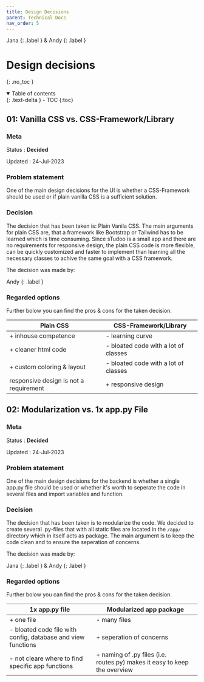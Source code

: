 ```yaml
---
title: Design Decisions
parent: Technical Docs
nav_order: 5
---
```


Jana {: .label } & Andy {: .label }

# Design decisions
{: .no_toc }

<details open markdown="block">
  <summary>
    Table of contents
  </summary>
  {: .text-delta }
- TOC
{:toc}
</details>

## 01: Vanilla CSS vs. CSS-Framework/Library

### Meta

Status
: **Decided**

Updated
: 24-Jul-2023

### Problem statement

One of the main design decisions for the UI is whether a CSS-Framework should be used or if plain vanilla CSS is a sufficient solution.

### Decision

The decision that has been taken is: Plain Vanila CSS. The main arguments for plain CSS are, that a framework like Bootstrap or Tailwind has to be learned which is time consuming. Since sTudoo is a small app and there are no requirements for responsive design, the plain CSS code is more flexible, can be quickly customized and faster to implement than learning all the necessary classes to achive the same goal with a CSS framework.

The decision was made by:

Andy
{: .label }

### Regarded options

Further bolow you can find the pros & cons for the taken decision.

|Plain CSS|CSS-Framework/Library|
|---------|---------------------|
|+ inhouse competence|- learning curve |
|+ cleaner html code|- bloated code with a lot of classes|
|+ custom coloring & layout |- bloated code with a lot of classes|
| responsive design is not a requirement |+ responsive design|

## 02: Modularization vs. 1x app.py File

### Meta

Status
: **Decided**

Updated
: 24-Jul-2023

### Problem statement

One of the main design decisions for the backend is whether a single app.py file should be used or whether it's worth to seperate the code in several files and import variables and function.

### Decision

The decision that has been taken is to modularize the code. We decided to create several .py-files that with all static files are located in the `/app/` directory which in itself acts as package. The main argument is to keep the code clean and to ensure the seperation of concerns.

The decision was made by:

Jana {: .label } & Andy {: .label }

### Regarded options

Further bolow you can find the pros & cons for the taken decision.

|1x app.py file |Modularized app package|
|---------|---------------------|
|+ one file |- many files |
|- bloated code file with config, database and view functions  |+ seperation of concerns|
|- not cleare where to find specific app functions |+ naming of .py files (i.e. routes.py) makes it easy to keep the overview|
